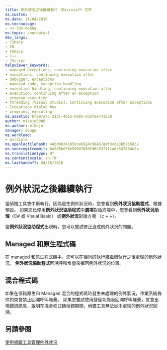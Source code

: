 ```yaml
---
title: 例外狀況之後繼續執行 |Microsoft 文件
ms.custom: ''
ms.date: 11/04/2016
ms.technology:
- vs-ide-debug
ms.topic: conceptual
dev_langs:
- CSharp
- VB
- FSharp
- C++
- JScript
helpviewer_keywords:
- managed exceptions, continuing execution after
- exceptions, continuing execution after
- debugger, exceptions
- managed code, exception handling
- exception handling, continuing execution after
- execution, continuing after an exception
- program execution
- threading [Visual Studio], continuing execution after exceptions
- Exceptions dialog box
- programs, executing
ms.assetid: 6fe97aac-2131-4615-bd92-d3afee741558
author: mikejo5000
ms.author: mikejo
manager: douge
ms.workload:
- multiple
ms.openlocfilehash: 4ebdb034c85bce6924c90467e0f3cda3bb765832
ms.sourcegitcommit: 6a9d5bd75e50947659fd6c837111a6a547884e2a
ms.translationtype: HT
ms.contentlocale: zh-TW
ms.lasthandoff: 04/16/2018
---
```

# <a name="continuing-execution-after-an-exception"></a>例外狀況之後繼續執行
當偵錯工具會中斷執行，因為發生例外狀況時，您會看到**例外狀況協助程式**，根據預設。 如果您已停用**例外狀況協助程式**中**選項**對話方塊中，您會看到**例外狀況助理**（C# 或 Visual Basic） 或**例外狀況**對話方塊 （c + +）。  
  
 當**例外狀況協助程式**出現時，您可以嘗試修正造成例外狀況的問題。
  
## <a name="managed-and-native-code"></a>Managed 和原生程式碼  
 在 managed 和原生程式碼中，您可以在相同的執行緒繼續執行之後處理的例外狀況。 **例外狀況協助程式**回溯呼叫堆疊來擲回例外狀況的位置。
  
## <a name="mixed-code"></a>混合程式碼  
 如果在偵錯原生和 Managed 混合的程式碼時發生未處理的例外狀況，作業系統條件約束會禁止回溯呼叫堆疊。 如果您嘗試使用捷徑功能表回溯呼叫堆疊，就會出現錯誤訊息，說明在混合程式碼偵錯期間，偵錯工具無法從未處理的例外狀況回溯。  
  
## <a name="see-also"></a>另請參閱  
 [使用偵錯工具管理例外狀況](../debugger/managing-exceptions-with-the-debugger.md)